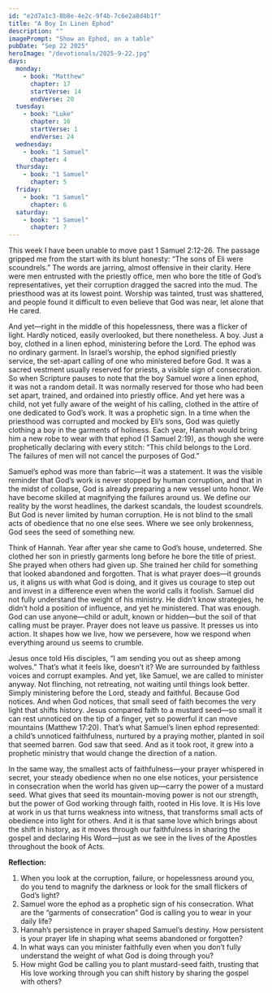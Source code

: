 ```yaml
---
id: "e2d7a1c3-8b8e-4e2c-9f4b-7c6e2a8d4b1f"
title: "A Boy In Linen Ephod"
description: ""
imagePrompt: "Show an Ephod, on a table"
pubDate: "Sep 22 2025"
heroImage: "/devotionals/2025-9-22.jpg"
days:
  monday:
    - book: "Matthew"
      chapter: 17
      startVerse: 14
      endVerse: 20
  tuesday:
    - book: "Luke"
      chapter: 10
      startVerse: 1
      endVerse: 24
  wednesday:
    - book: "1 Samuel"
      chapter: 4
  thursday:
    - book: "1 Samuel"
      chapter: 5
  friday:
    - book: "1 Samuel"
      chapter: 6
  saturday:
    - book: "1 Samuel"
      chapter: 7
---
```


This week I have been unable to move past 1 Samuel 2:12-26. The passage gripped me from the start with its blunt honesty: “The sons of Eli were scoundrels.” The words are jarring, almost offensive in their clarity. Here were men entrusted with the priestly office, men who bore the title of God’s representatives, yet their corruption dragged the sacred into the mud. The priesthood was at its lowest point. Worship was tainted, trust was shattered, and people found it difficult to even believe that God was near, let alone that He cared.

And yet—right in the middle of this hopelessness, there was a flicker of light. Hardly noticed, easily overlooked, but there nonetheless. A boy. Just a boy, clothed in a linen ephod, ministering before the Lord. The ephod was no ordinary garment. In Israel’s worship, the ephod signified priestly service, the set-apart calling of one who ministered before God. It was a sacred vestment usually reserved for priests, a visible sign of consecration. So when Scripture pauses to note that the boy Samuel wore a linen ephod, it was not a random detail. It was normally reserved for those who had been set apart, trained, and ordained into priestly office. And yet here was a child, not yet fully aware of the weight of his calling, clothed in the attire of one dedicated to God’s work. It was a prophetic sign. In a time when the priesthood was corrupted and mocked by Eli’s sons, God was quietly clothing a boy in the garments of holiness. Each year, Hannah would bring him a new robe to wear with that ephod (1 Samuel 2:19), as though she were prophetically declaring with every stitch: “This child belongs to the Lord. The failures of men will not cancel the purposes of God.”
 
Samuel’s ephod was more than fabric—it was a statement. It was the visible reminder that God’s work is never stopped by human corruption, and that in the midst of collapse, God is already preparing a new vessel unto honor. We have become skilled at magnifying the failures around us. We define our reality by the worst headlines, the darkest scandals, the loudest scoundrels. But God is never limited by human corruption. He is not blind to the small acts of obedience that no one else sees. Where we see only brokenness, God sees the seed of something new.

 

Think of Hannah. Year after year she came to God’s house, undeterred. She clothed her son in priestly garments long before he bore the title of priest. She prayed when others had given up. She trained her child for something that looked abandoned and forgotten. That is what prayer does—it grounds us, it aligns us with what God is doing, and it gives us courage to step out and invest in a difference even when the world calls it foolish. Samuel did not fully understand the weight of his ministry. He didn’t know strategies, he didn’t hold a position of influence, and yet he ministered. That was enough. God can use anyone—child or adult, known or hidden—but the soil of that calling must be prayer. Prayer does not leave us passive. It presses us into action. It shapes how we live, how we persevere, how we respond when everything around us seems to crumble.

 

Jesus once told His disciples, “I am sending you out as sheep among wolves.” That’s what it feels like, doesn’t it? We are surrounded by faithless voices and corrupt examples. And yet, like Samuel, we are called to minister anyway. Not flinching, not retreating, not waiting until things look better. Simply ministering before the Lord, steady and faithful. Because God notices. And when God notices, that small seed of faith becomes the very light that shifts history. Jesus compared faith to a mustard seed—so small it can rest unnoticed on the tip of a finger, yet so powerful it can move mountains (Matthew 17:20). That’s what Samuel’s linen ephod represented: a child’s unnoticed faithfulness, nurtured by a praying mother, planted in soil that seemed barren. God saw that seed. And as it took root, it grew into a prophetic ministry that would change the direction of a nation.

 

In the same way, the smallest acts of faithfulness—your prayer whispered in secret, your steady obedience when no one else notices, your persistence in consecration when the world has given up—carry the power of a mustard seed. What gives that seed its mountain-moving power is not our strength, but the power of God working through faith, rooted in His love. It is His love at work in us that turns weakness into witness, that transforms small acts of obedience into light for others. And it is that same love which brings about the shift in history, as it moves through our faithfulness in sharing the gospel and declaring His Word—just as we see in the lives of the Apostles throughout the book of Acts.




**Reflection:**

1. When you look at the corruption, failure, or hopelessness around you, do you tend to magnify the darkness or look for the small flickers of God’s light?
2. Samuel wore the ephod as a prophetic sign of his consecration. What are the “garments of consecration” God is calling you to wear in your daily life?
3. Hannah’s persistence in prayer shaped Samuel’s destiny. How persistent is your prayer life in shaping what seems abandoned or forgotten?
4. In what ways can you minister faithfully even when you don’t fully understand the weight of what God is doing through you?
5. How might God be calling you to plant mustard-seed faith, trusting that His love working through you can shift history by sharing the gospel with others?

<br />